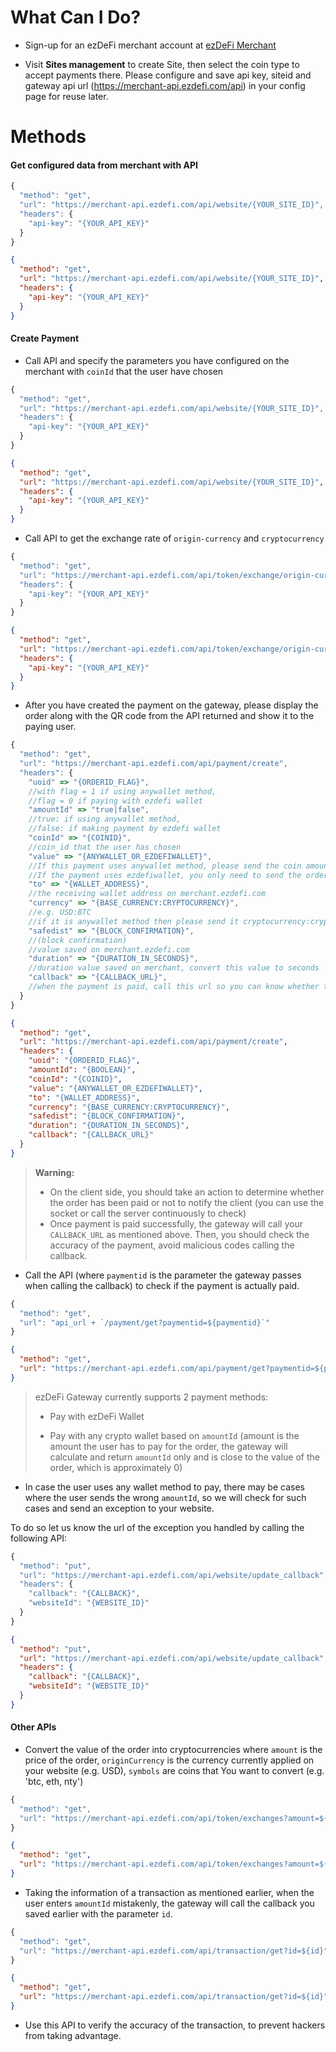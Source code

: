 # What Can I Do?

- Sign-up for an ezDeFi merchant account at [ezDeFi Merchant](https://merchant.ezdefi.com)

- Visit **Sites management** to create Site, then select the coin type to accept payments there. Please configure and save api key, siteid and gateway api url (<https://merchant-api.ezdefi.com/api>) in your config page for reuse later.

# Methods

#### Get configured data from merchant with API

<!--
type: tab
title: JSON 
-->

```javascript
{
  "method": "get",
  "url": "https://merchant-api.ezdefi.com/api/website/{YOUR_SITE_ID}",
  "headers": {
    "api-key": "{YOUR_API_KEY}"
  }
}
```

<!--
type: tab
title: HTTP Request 
-->

```json http
{
  "method": "get",
  "url": "https://merchant-api.ezdefi.com/api/website/{YOUR_SITE_ID}",
  "headers": {
    "api-key": "{YOUR_API_KEY}"
  }
}
```

<!-- type: tab-end -->

#### Create Payment

- Call API and specify the parameters you have configured on the merchant with `coinId` that the user have chosen

<!--
type: tab
title: JSON 
-->

```javascript
{
  "method": "get",
  "url": "https://merchant-api.ezdefi.com/api/website/{YOUR_SITE_ID}",
  "headers": {
    "api-key": "{YOUR_API_KEY}"
  }
}
```

<!--
type: tab
title: HTTP Request 
-->

```json http
{
  "method": "get",
  "url": "https://merchant-api.ezdefi.com/api/website/{YOUR_SITE_ID}",
  "headers": {
    "api-key": "{YOUR_API_KEY}"
  }
}
```

<!-- type: tab-end -->

- Call API to get the exchange rate of `origin-currency` and `cryptocurrency` 

<!--
type: tab
title: JSON 
-->

```javascript
{
  "method": "get",
  "url": "https://merchant-api.ezdefi.com/api/token/exchange/origin-currency:cryptocurrency",
  "headers": {
    "api-key": "{YOUR_API_KEY}"
  }
}
```

<!--
type: tab
title: HTTP Request 
-->

```json http
{
  "method": "get",
  "url": "https://merchant-api.ezdefi.com/api/token/exchange/origin-currency:cryptocurrency",
  "headers": {
    "api-key": "{YOUR_API_KEY}"
  }
}
```

<!-- type: tab-end -->

- After you have created the payment on the gateway, please display the order along with the QR code from the API returned and show it to the paying user.

<!--
type: tab
title: JSON 
-->

```javascript
{
  "method": "get", 
  "url": "https://merchant-api.ezdefi.com/api/payment/create", 
  "headers": { 
    "uoid" => "{ORDERID_FLAG}",
    //with flag = 1 if using anywallet method, 
    //flag = 0 if paying with ezdefi wallet
    "amountId" => "true|false",  
    //true: if using anywallet method, 
    //false: if making payment by ezdefi wallet
    "coinId" => "{COINID}", 
    //coin_id that the user has chosen
    "value" => "{ANYWALLET_OR_EZDEFIWALLET}", 
    //If this payment uses anywallet method, please send the coin amount of this order (BTC|ETH|TRX|...) 
    //If the payment uses ezdefiwallet, you only need to send the order amount (USD|VND|..))
    "to" => "{WALLET_ADDRESS}", 
    //the receiving wallet address on merchant.ezdefi.com
    "currency" => "{BASE_CURRENCY:CRYPTOCURRENCY}", 
    //e.g. USD:BTC 
    //if it is anywallet method then please send it cryptocurrency:cryptocurrency e.g. BTC:BTC
    "safedist" => "{BLOCK_CONFIRMATION}", 
    //(block confirmation) 
    //value saved on merchant.ezdefi.com
    "duration" => "{DURATION_IN_SECONDS}", 
    //duration value saved on merchant, convert this value to seconds
    "callback" => "{CALLBACK_URL}", 
    //when the payment is paid, call this url so you can know whether the order has been successfully paid or not, please process the order in that url
  } 
}
```

<!--
type: tab
title: HTTP Request 
-->

```json http
{
  "method": "get",
  "url": "https://merchant-api.ezdefi.com/api/payment/create",
  "headers": {
    "uoid": "{ORDERID_FLAG}",
    "amountId": "{BOOLEAN}",
    "coinId": "{COINID}",
    "value": "{ANYWALLET_OR_EZDEFIWALLET}",
    "to": "{WALLET_ADDRESS}",
    "currency": "{BASE_CURRENCY:CRYPTOCURRENCY}",
    "safedist": "{BLOCK_CONFIRMATION}",
    "duration": "{DURATION_IN_SECONDS}",
    "callback": "{CALLBACK_URL}"
  }
}
```

<!-- type: tab-end -->

<!-- theme: warning -->
> **Warning:**
> * On the client side, you should take an action to determine whether the order has been paid or not to notify the client (you can use the socket or call the server continuously to check)
> * Once payment is paid successfully, the gateway will call your `CALLBACK_URL` as mentioned above. Then, you should check the accuracy of the payment, avoid malicious codes calling the callback.

* Call the API (where `paymentid` is the parameter the gateway passes when calling the callback) to check if the payment is actually paid.


<!--
type: tab
title: JSON 
-->

```javascript
{
  "method": "get", 
  "url": "api_url + `/payment/get?paymentid=${paymentid}`"
}
```

<!--
type: tab
title: HTTP Request 
-->

```json http
{
  "method": "get",
  "url": "https://merchant-api.ezdefi.com/api/payment/get?paymentid=${paymentid}",
}
```

<!-- type: tab-end-->

<!-- theme: info -->

> ezDeFi Gateway currently supports 2 payment methods:
>
> - Pay with ezDeFi Wallet
>
> - Pay with any crypto wallet based on `amountId` (amount is the amount the user has to pay for the order, the gateway will calculate and return `amountId` only and is close to the value of the order, which is approximately 0)

- In case the user uses any wallet method to pay, there may be cases where the user sends the wrong `amountId`, so we will check for such cases and send an exception to your website. 

To do so let us know the url of the exception you handled by calling the following API:

<!--
type: tab
title: JSON 
-->

```javascript
{
  "method": "put",
  "url": "https://merchant-api.ezdefi.com/api/website/update_callback",
  "headers": {
    "callback": "{CALLBACK}",
    "websiteId": "{WEBSITE_ID}"
  }
}
```

<!--
type: tab
title: HTTP Request 
-->

```json http
{
  "method": "put",
  "url": "https://merchant-api.ezdefi.com/api/website/update_callback",
  "headers": {
    "callback": "{CALLBACK}",
    "websiteId": "{WEBSITE_ID}"
  }
}
```
<!-- type: tab-end-->

#### Other APIs

- Convert the value of the order into cryptocurrencies where `amount` is the price of the order, `originCurrency` is the currency currently applied on your website (e.g. USD), `symbols` are coins that You want to convert (e.g. 'btc, eth, nty')

<!--
type: tab
title: JSON 
-->

```javascript
{
  "method": "get", 
  "url": "https://merchant-api.ezdefi.com/api/token/exchanges?amount=${amount} & from=${originCurrency} & to=${symbols}"
}
```

<!--
type: tab
title: HTTP Request 
-->

```json http
{
  "method": "get", 
  "url": "https://merchant-api.ezdefi.com/api/token/exchanges?amount=${amount} & from=${originCurrency} & to=${symbols}"
}
```
<!-- type: tab-end-->

- Taking the information of a transaction as mentioned earlier, when the user enters `amountId` mistakenly, the gateway will call the callback you saved earlier with the parameter `id`.

<!--
type: tab
title: JSON 
-->

```javascript
{
  "method": "get", 
  "url": "https://merchant-api.ezdefi.com/api/transaction/get?id=${id}"
}
```

<!--
type: tab
title: HTTP Request 
-->

```json http
{
  "method": "get", 
  "url": "https://merchant-api.ezdefi.com/api/transaction/get?id=${id}"
}
```
<!-- type: tab-end-->

- Use this API to verify the accuracy of the transaction, to prevent hackers from taking advantage.
